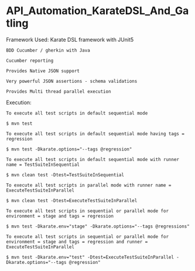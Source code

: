 # API_Automation_KarateDSL_And_Gatling


Framework Used: Karate DSL framework with JUnit5

    BDD Cucumber / gherkin with Java

    Cucumber reporting
    
    Provides Native JSON support     
    
    Very powerful JSON assertions - schema validations
    
    Provides Multi thread parallel execution


Execution:

  
    To execute all test scripts in default sequential mode
    
    $ mvn test
    
    To execute all test scripts in default sequential mode having tags = regression
    
    $ mvn test -Dkarate.options="--tags @regression"
    
    To execute all test scripts in default sequential mode with runner name = TestSuiteInSequential
    
    $ mvn clean test -Dtest=TestSuiteInSequential
    
    To execute all test scripts in parallel mode with runner name = ExecuteTestSuiteInParallel
    
    $ mvn clean test -Dtest=ExecuteTestSuiteInParallel
    
    To execute all test scripts in sequential or parallel mode for environment = stage and tags = regression
    
    $ mvn test -Dkarate.env="stage" -Dkarate.options="--tags @regressions"
    
    To execute all test scripts in sequential or parallel mode for environment = stage and tags = regression and runner = ExecuteTestSuiteInParallel
    
    $ mvn test -Dkarate.env="test" -Dtest=ExecuteTestSuiteInParallel -Dkarate.options="--tags @regression"
